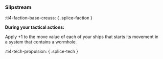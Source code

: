 ### **Slipstream**
:ti4-faction-base-creuss:
{ .splice-faction }

**During your tactical actions:**

Apply +1 to the move value of each of your ships that starts its movement in a system that contains a wormhole.

:ti4-tech-propulsion:
{ .splice-tech }
